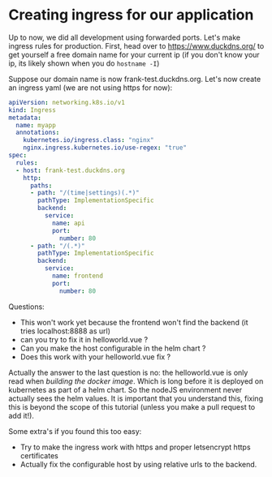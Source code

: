 # Creating ingress for our application

Up to now, we did all development using forwarded ports. Let's make ingress rules for production.
First, head over to https://www.duckdns.org/ to get yourself a free domain name for your current ip (if you don't know your ip, its likely shown when you do `hostname -I`)

Suppose our domain name is now frank-test.duckdns.org. Let's now create an ingress yaml (we are not using https for now):

```yaml
apiVersion: networking.k8s.io/v1
kind: Ingress
metadata:
  name: myapp
  annotations:
    kubernetes.io/ingress.class: "nginx"
    nginx.ingress.kubernetes.io/use-regex: "true"
spec:
  rules:
  - host: frank-test.duckdns.org
    http:
      paths:
      - path: "/(time|settings)(.*)"
        pathType: ImplementationSpecific
        backend:
          service:
            name: api
            port:
              number: 80
      - path: "/(.*)"
        pathType: ImplementationSpecific
        backend:
          service:
            name: frontend
            port:
              number: 80
```

Questions:

* This won't work yet because the frontend won't find the backend (it tries localhost:8888 as url)
* can you try to fix it in helloworld.vue ?
* Can you make the host configurable in the helm chart ?
* Does this work with your helloworld.vue fix ?

Actually the answer to the last question is no: the helloworld.vue is only read when *building the docker image*. Which is long before it is deployed on kubernetes as part of a helm chart. So the nodeJS environment never actually sees the helm values. It is important that you understand this, fixing this is beyond the scope of this tutorial (unless you make a pull request to add it!).

Some extra's if you found this too easy:

* Try to make the ingress work with https and proper letsencrypt https certificates
* Actually fix the configurable host by using relative urls to the backend.
